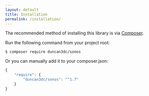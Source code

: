 ```yaml
---
layout: default
title: Installation
permalink: /installation/
---
```


The recommended method of installing this library is via [Composer](//getcomposer.org/).

Run the following command from your project root:

~~~
$ composer require duncan3dc/sonos
~~~


Or you can manually add it to your composer.json:

~~~javascript
{
    "require": {
        "duncan3dc/sonos": "^1.7"
    }
}
~~~
